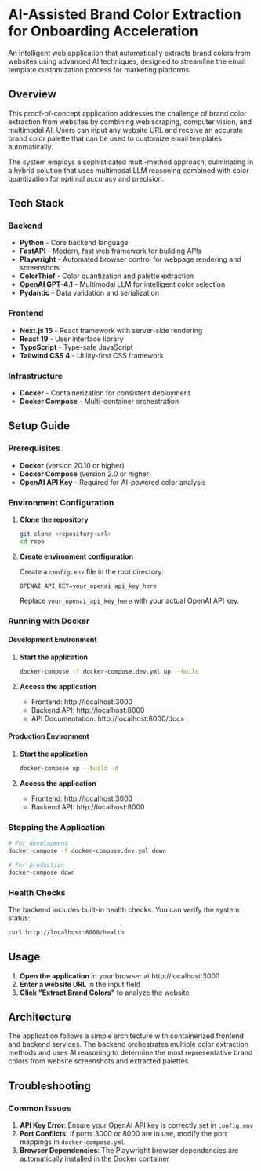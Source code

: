 # AI-Assisted Brand Color Extraction for Onboarding Acceleration

An intelligent web application that automatically extracts brand colors from websites using advanced AI techniques, designed to streamline the email template customization process for marketing platforms.

## Overview

This proof-of-concept application addresses the challenge of brand color extraction from websites by combining web scraping, computer vision, and multimodal AI. Users can input any website URL and receive an accurate brand color palette that can be used to customize email templates automatically.

The system employs a sophisticated multi-method approach, culminating in a hybrid solution that uses multimodal LLM reasoning combined with color quantization for optimal accuracy and precision.

## Tech Stack

### Backend
- **Python** - Core backend language
- **FastAPI** - Modern, fast web framework for building APIs
- **Playwright** - Automated browser control for webpage rendering and screenshots
- **ColorThief** - Color quantization and palette extraction
- **OpenAI GPT-4.1** - Multimodal LLM for intelligent color selection
- **Pydantic** - Data validation and serialization

### Frontend
- **Next.js 15** - React framework with server-side rendering
- **React 19** - User interface library
- **TypeScript** - Type-safe JavaScript
- **Tailwind CSS 4** - Utility-first CSS framework

### Infrastructure
- **Docker** - Containerization for consistent deployment
- **Docker Compose** - Multi-container orchestration

## Setup Guide

### Prerequisites

- **Docker** (version 20.10 or higher)
- **Docker Compose** (version 2.0 or higher)
- **OpenAI API Key** - Required for AI-powered color analysis

### Environment Configuration

1. **Clone the repository**
   ```bash
   git clone <repository-url>
   cd repo
   ```

2. **Create environment configuration**
   
   Create a `config.env` file in the root directory:
   ```env
   OPENAI_API_KEY=your_openai_api_key_here
   ```
   
   Replace `your_openai_api_key_here` with your actual OpenAI API key.

### Running with Docker

#### Development Environment

1. **Start the application**
   ```bash
   docker-compose -f docker-compose.dev.yml up --build
   ```

2. **Access the application**
   - Frontend: http://localhost:3000
   - Backend API: http://localhost:8000
   - API Documentation: http://localhost:8000/docs

#### Production Environment

1. **Start the application**
   ```bash
   docker-compose up --build -d
   ```

2. **Access the application**
   - Frontend: http://localhost:3000
   - Backend API: http://localhost:8000

### Stopping the Application

```bash
# For development
docker-compose -f docker-compose.dev.yml down

# For production
docker-compose down
```

### Health Checks

The backend includes built-in health checks. You can verify the system status:

```bash
curl http://localhost:8000/health
```

## Usage

1. **Open the application** in your browser at http://localhost:3000
2. **Enter a website URL** in the input field
3. **Click "Extract Brand Colors"** to analyze the website



## Architecture

The application follows a simple architecture with containerized frontend and backend services. The backend orchestrates multiple color extraction methods and uses AI reasoning to determine the most representative brand colors from website screenshots and extracted palettes.

## Troubleshooting

### Common Issues

1. **API Key Error**: Ensure your OpenAI API key is correctly set in `config.env`
2. **Port Conflicts**: If ports 3000 or 8000 are in use, modify the port mappings in `docker-compose.yml`
3. **Browser Dependencies**: The Playwright browser dependencies are automatically installed in the Docker container
